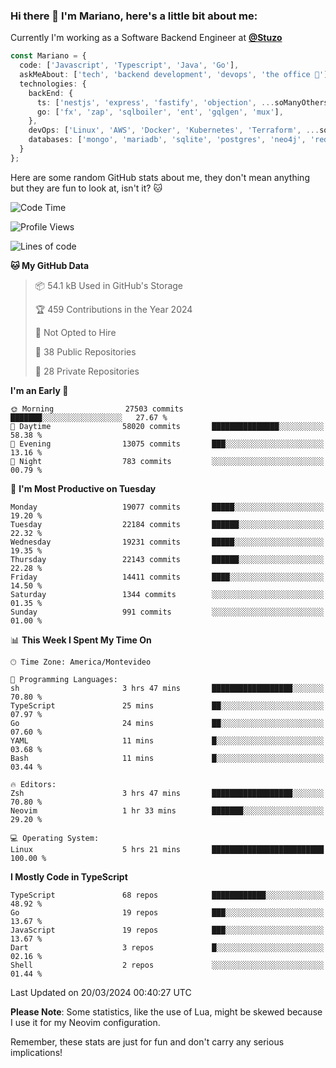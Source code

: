 ### Hi there 👋 I'm Mariano, here's a little bit about me:

Currently I'm working as a Software Backend Engineer at [**@Stuzo**](https://www.stuzo.com/)

```ts
const Mariano = {
  code: ['Javascript', 'Typescript', 'Java', 'Go'],
  askMeAbout: ['tech', 'backend development', 'devops', 'the office 💼'],
  technologies: {
    backEnd: {
      ts: ['nestjs', 'express', 'fastify', 'objection', ...soManyOthersFrameworks],
      go: ['fx', 'zap', 'sqlboiler', 'ent', 'gqlgen', 'mux'],
    },
    devOps: ['Linux', 'AWS', 'Docker', 'Kubernetes', 'Terraform', ...soManyOthersTools],
    databases: ['mongo', 'mariadb', 'sqlite', 'postgres', 'neo4j', 'redis', ...],
  }
};
```

Here are some random GitHub stats about me, they don't mean anything but they are fun to look at, isn't it? 🐱

<!--START_SECTION:waka-->
![Code Time](http://img.shields.io/badge/Code%20Time-1%2C780%20hrs%203%20mins-blue)

![Profile Views](http://img.shields.io/badge/Profile%20Views-0-blue)

![Lines of code](https://img.shields.io/badge/From%20Hello%20World%20I%27ve%20Written-17.9%20million%20lines%20of%20code-blue)

**🐱 My GitHub Data** 

> 📦 54.1 kB Used in GitHub's Storage 
 > 
> 🏆 459 Contributions in the Year 2024
 > 
> 🚫 Not Opted to Hire
 > 
> 📜 38 Public Repositories 
 > 
> 🔑 28 Private Repositories 
 > 
**I'm an Early 🐤** 

```text
🌞 Morning                27503 commits       ███████░░░░░░░░░░░░░░░░░░   27.67 % 
🌆 Daytime                58020 commits       ███████████████░░░░░░░░░░   58.38 % 
🌃 Evening                13075 commits       ███░░░░░░░░░░░░░░░░░░░░░░   13.16 % 
🌙 Night                  783 commits         ░░░░░░░░░░░░░░░░░░░░░░░░░   00.79 % 
```
📅 **I'm Most Productive on Tuesday** 

```text
Monday                   19077 commits       █████░░░░░░░░░░░░░░░░░░░░   19.20 % 
Tuesday                  22184 commits       ██████░░░░░░░░░░░░░░░░░░░   22.32 % 
Wednesday                19231 commits       █████░░░░░░░░░░░░░░░░░░░░   19.35 % 
Thursday                 22143 commits       ██████░░░░░░░░░░░░░░░░░░░   22.28 % 
Friday                   14411 commits       ████░░░░░░░░░░░░░░░░░░░░░   14.50 % 
Saturday                 1344 commits        ░░░░░░░░░░░░░░░░░░░░░░░░░   01.35 % 
Sunday                   991 commits         ░░░░░░░░░░░░░░░░░░░░░░░░░   01.00 % 
```


📊 **This Week I Spent My Time On** 

```text
🕑︎ Time Zone: America/Montevideo

💬 Programming Languages: 
sh                       3 hrs 47 mins       ██████████████████░░░░░░░   70.80 % 
TypeScript               25 mins             ██░░░░░░░░░░░░░░░░░░░░░░░   07.97 % 
Go                       24 mins             ██░░░░░░░░░░░░░░░░░░░░░░░   07.60 % 
YAML                     11 mins             █░░░░░░░░░░░░░░░░░░░░░░░░   03.68 % 
Bash                     11 mins             █░░░░░░░░░░░░░░░░░░░░░░░░   03.44 % 

🔥 Editors: 
Zsh                      3 hrs 47 mins       ██████████████████░░░░░░░   70.80 % 
Neovim                   1 hr 33 mins        ███████░░░░░░░░░░░░░░░░░░   29.20 % 

💻 Operating System: 
Linux                    5 hrs 21 mins       █████████████████████████   100.00 % 
```

**I Mostly Code in TypeScript** 

```text
TypeScript               68 repos            ████████████░░░░░░░░░░░░░   48.92 % 
Go                       19 repos            ███░░░░░░░░░░░░░░░░░░░░░░   13.67 % 
JavaScript               19 repos            ███░░░░░░░░░░░░░░░░░░░░░░   13.67 % 
Dart                     3 repos             █░░░░░░░░░░░░░░░░░░░░░░░░   02.16 % 
Shell                    2 repos             ░░░░░░░░░░░░░░░░░░░░░░░░░   01.44 % 
```




 Last Updated on 20/03/2024 00:40:27 UTC
<!--END_SECTION:waka-->

**Please Note**: Some statistics, like the use of Lua, might be skewed because I use it for my Neovim configuration.

Remember, these stats are just for fun and don't carry any serious implications!
